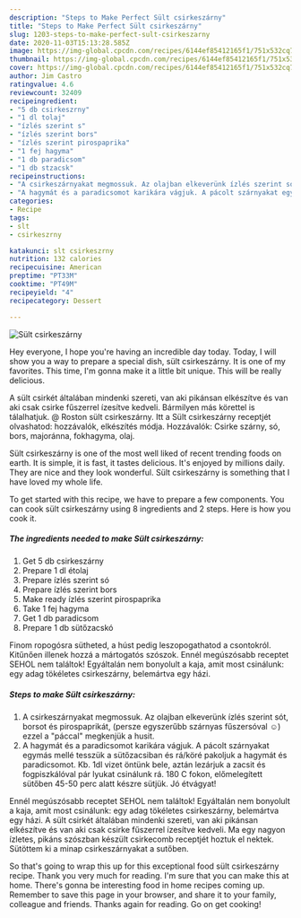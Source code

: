 ```yaml
---
description: "Steps to Make Perfect Sült csirkeszárny"
title: "Steps to Make Perfect Sült csirkeszárny"
slug: 1203-steps-to-make-perfect-sult-csirkeszarny
date: 2020-11-03T15:13:28.585Z
image: https://img-global.cpcdn.com/recipes/6144ef85412165f1/751x532cq70/sult-csirkeszarny-recept-foto.jpg
thumbnail: https://img-global.cpcdn.com/recipes/6144ef85412165f1/751x532cq70/sult-csirkeszarny-recept-foto.jpg
cover: https://img-global.cpcdn.com/recipes/6144ef85412165f1/751x532cq70/sult-csirkeszarny-recept-foto.jpg
author: Jim Castro
ratingvalue: 4.6
reviewcount: 32409
recipeingredient:
- "5 db csirkeszrny"
- "1 dl tolaj"
- "ízlés szerint s"
- "ízlés szerint bors"
- "ízlés szerint pirospaprika"
- "1 fej hagyma"
- "1 db paradicsom"
- "1 db stzacsk"
recipeinstructions:
- "A csirkeszárnyakat megmossuk. Az olajban elkeverünk ízlés szerint sót, borsot és pirospaprikát, (persze egyszerűbb szárnyas fűszersóval ☺) ezzel a &#34;páccal&#34; megkenjük a husit."
- "A hagymát és a paradicsomot karikára vágjuk. A pácolt szárnyakat egymás mellé tesszük a sütőzacsiban és rá/köré pakoljuk a hagymát és paradicsomot. Kb. 1dl vizet öntünk bele, aztán lezárjuk a zacsit és fogpiszkálóval pár lyukat csinálunk rá. 180 C fokon, előmelegített sütőben 45-50 perc alatt készre sütjük. Jó étvágyat!"
categories:
- Recipe
tags:
- slt
- csirkeszrny

katakunci: slt csirkeszrny 
nutrition: 132 calories
recipecuisine: American
preptime: "PT33M"
cooktime: "PT49M"
recipeyield: "4"
recipecategory: Dessert

---
```



![Sült csirkeszárny](https://img-global.cpcdn.com/recipes/6144ef85412165f1/751x532cq70/sult-csirkeszarny-recept-foto.jpg)

Hey everyone, I hope you're having an incredible day today. Today, I will show you a way to prepare a special dish, sült csirkeszárny. It is one of my favorites. This time, I'm gonna make it a little bit unique. This will be really delicious.

A sült csirkét általában mindenki szereti, van aki pikánsan elkészítve és van aki csak csirke fűszerrel ízesítve kedveli. Bármilyen más körettel is tálalhatjuk. @ Roston sült csirkeszárny. Itt a Sült csirkeszárny receptjét olvashatod: hozzávalók, elkészítés módja. Hozzávalók: Csirke szárny, só, bors, majoránna, fokhagyma, olaj.

Sült csirkeszárny is one of the most well liked of recent trending foods on earth. It is simple, it is fast, it tastes delicious. It's enjoyed by millions daily. They are nice and they look wonderful. Sült csirkeszárny is something that I have loved my whole life.


To get started with this recipe, we have to prepare a few components. You can cook sült csirkeszárny using 8 ingredients and 2 steps. Here is how you cook it.

<!--inarticleads1-->

##### The ingredients needed to make Sült csirkeszárny:

1. Get 5 db csirkeszárny
1. Prepare 1 dl étolaj
1. Prepare ízlés szerint só
1. Prepare ízlés szerint bors
1. Make ready ízlés szerint pirospaprika
1. Take 1 fej hagyma
1. Get 1 db paradicsom
1. Prepare 1 db sütőzacskó


Finom ropogósra sütheted, a húst pedig leszopogathatod a csontokról. Kitűnően illenek hozzá a mártogatós szószok. Ennél megúszósabb receptet SEHOL nem találtok! Egyáltalán nem bonyolult a kaja, amit most csinálunk: egy adag tökéletes csirkeszárny, belemártva egy házi. 

<!--inarticleads2-->

##### Steps to make Sült csirkeszárny:

1. A csirkeszárnyakat megmossuk. Az olajban elkeverünk ízlés szerint sót, borsot és pirospaprikát, (persze egyszerűbb szárnyas fűszersóval ☺) ezzel a &#34;páccal&#34; megkenjük a husit.
1. A hagymát és a paradicsomot karikára vágjuk. A pácolt szárnyakat egymás mellé tesszük a sütőzacsiban és rá/köré pakoljuk a hagymát és paradicsomot. Kb. 1dl vizet öntünk bele, aztán lezárjuk a zacsit és fogpiszkálóval pár lyukat csinálunk rá. 180 C fokon, előmelegített sütőben 45-50 perc alatt készre sütjük. Jó étvágyat!


Ennél megúszósabb receptet SEHOL nem találtok! Egyáltalán nem bonyolult a kaja, amit most csinálunk: egy adag tökéletes csirkeszárny, belemártva egy házi. A sült csirkét általában mindenki szereti, van aki pikánsan elkészítve és van aki csak csirke fűszerrel ízesítve kedveli. Ma egy nagyon ízletes, pikáns szószban készült csirkecomb receptjét hoztuk el nektek. Sütöttem ki a minap csirkeszárnyakat a sutőben. 

So that's going to wrap this up for this exceptional food sült csirkeszárny recipe. Thank you very much for reading. I'm sure that you can make this at home. There's gonna be interesting food in home recipes coming up. Remember to save this page in your browser, and share it to your family, colleague and friends. Thanks again for reading. Go on get cooking!
